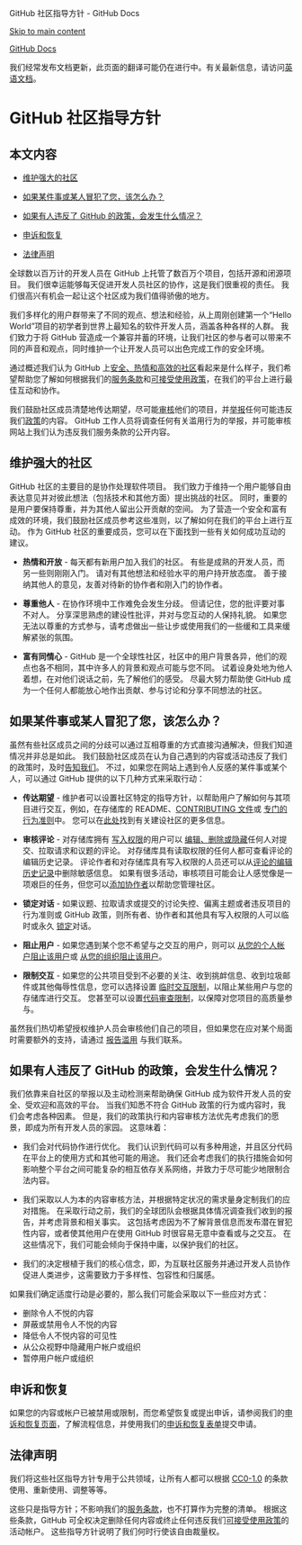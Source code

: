 GitHub 社区指导方针 - GitHub Docs

[Skip to main content](#main-content)

[](/zh)[GitHub Docs](/zh)

我们经常发布文档更新，此页面的翻译可能仍在进行中。有关最新信息，请访问[英语文档](/en)。

GitHub 社区指导方针
==========

本文内容
----------

* [维护强大的社区](#maintaining-a-strong-community)

* [如果某件事或某人冒犯了您，该怎么办？](#what-if-something-or-someone-offends-you)

* [如果有人违反了 GitHub 的政策，会发生什么情况？](#what-happens-if-someone-violates-githubs-policies)

* [申诉和恢复](#appeal-and-reinstatement)

* [法律声明](#legal-notices)

全球数以百万计的开发人员在 GitHub 上托管了数百万个项目，包括开源和闭源项目。 我们很幸运能够每天促进开发人员社区的协作，这是我们很重视的责任。 我们很高兴有机会一起让这个社区成为我们值得骄傲的地方。

我们多样化的用户群带来了不同的观点、想法和经验，从上周刚创建第一个“Hello World”项目的初学者到世界上最知名的软件开发人员，涵盖各种各样的人群。 我们致力于将 GitHub 营造成一个兼容并蓄的环境，让我们社区的参与者可以带来不同的声音和观点，同时维护一个让开发人员可以出色完成工作的安全环境。

通过概述我们认为 GitHub 上[安全、热情和高效的社区](https://opensource.guide/building-community/)看起来是什么样子，我们希望帮助您了解如何根据我们的[服务条款](/zh/github/site-policy/github-terms-of-service)和[可接受使用政策](/zh/github/site-policy/github-acceptable-use-policies)，在我们的平台上进行最佳互动和协作。

我们鼓励社区成员清楚地传达期望，尽可能[审核](#what-if-something-or-someone-offends-you)他们的项目，并[举报](https://github.com/contact/report-abuse)任何可能违反我们[政策](/zh/github/site-policy/github-terms-of-service)的内容。 GitHub 工作人员将调查任何有关滥用行为的举报，并可能审核网站上我们认为违反我们服务条款的公开内容。

[](#maintaining-a-strong-community)维护强大的社区
----------

GitHub 社区的主要目的是协作处理软件项目。 我们致力于维持一个用户能够自由表达意见并对彼此想法（包括技术和其他方面）提出挑战的社区。 同时，重要的是用户要保持尊重，并为其他人留出公开贡献的空间。 为了营造一个安全和富有成效的环境，我们鼓励社区成员参考这些准则，以了解如何在我们的平台上进行互动。 作为 GitHub 社区的重要成员，您可以在下面找到一些有关如何成功互动的建议。

* **热情和开放** - 每天都有新用户加入我们的社区。 有些是成熟的开发人员，而另一些则刚刚入门。 请对有其他想法和经验水平的用户持开放态度。 善于接纳其他人的意见，友善对待新的协作者和刚入门的协作者。

* **尊重他人** - 在协作环境中工作难免会发生分歧。 但请记住，您的批评要对事不对人。 分享深思熟虑的建设性批评，并对与您互动的人保持礼貌。 如果您无法以尊重的方式参与，请考虑做出一些让步或使用我们的一些缓和工具来缓解紧张的氛围。

* **富有同情心** - GitHub 是一个全球性社区，社区中的用户背景各异，他们的观点也各不相同，其中许多人的背景和观点可能与您不同。 试着设身处地为他人着想，在对他们说话之前，先了解他们的感受。 尽最大努力帮助使 GitHub 成为一个任何人都能放心地作出贡献、参与讨论和分享不同想法的社区。

[](#what-if-something-or-someone-offends-you)如果某件事或某人冒犯了您，该怎么办？
----------

虽然有些社区成员之间的分歧可以通过互相尊重的方式直接沟通解决，但我们知道情况并非总是如此。 我们鼓励社区成员在认为自己遇到的内容或活动违反了我们的政策时，及时[告知我们](https://support.github.com/contact/report-abuse?category=report-abuse&report=other&report_type=unspecified)。 不过，如果您在网站上遇到令人反感的某件事或某个人，可以通过 GitHub 提供的以下几种方式来采取行动：

* **传达期望** - 维护者可以设置社区特定的指导方针，以帮助用户了解如何与其项目进行交互，例如，在存储库的 README、[CONTRIBUTING 文件](/zh/articles/setting-guidelines-for-repository-contributors)或 [专门的行为准则](/zh/articles/adding-a-code-of-conduct-to-your-project)中。 您可以在[此处](/zh/communities)找到有关建设社区的更多信息。

* **审核评论** - 对存储库拥有 [写入权限](/zh/articles/repository-permission-levels-for-an-organization)的用户可以 [编辑、删除或隐藏](/zh/communities/moderating-comments-and-conversations/managing-disruptive-comments)任何人对提交、拉取请求和议题的评论。 对存储库具有读取权限的任何人都可查看评论的编辑历史记录。 评论作者和对存储库具有写入权限的人员还可以从[评论的编辑历史记录](/zh/communities/moderating-comments-and-conversations/tracking-changes-in-a-comment)中删除敏感信息。 如果有很多活动，审核项目可能会让人感觉像是一项艰巨的任务，但您可以[添加协作者](/zh/account-and-profile/setting-up-and-managing-your-personal-account-on-github/managing-personal-account-settings/permission-levels-for-a-personal-account-repository#collaborator-access-for-a-repository-owned-by-a-personal-account)以帮助您管理社区。

* **锁定对话** - 如果议题、拉取请求或提交的讨论失控、偏离主题或者违反项目的行为准则或 GitHub 政策，则所有者、协作者和其他具有写入权限的人可以临时或永久 [锁定](/zh/articles/locking-conversations)对话。

* **阻止用户** - 如果您遇到某个您不希望与之交互的用户，则可以 [从您的个人帐户阻止该用户](/zh/articles/blocking-a-user-from-your-personal-account)或 [从您的组织阻止该用户](/zh/articles/blocking-a-user-from-your-organization)。

* **限制交互** - 如果您的公共项目受到不必要的关注、收到挑衅信息、收到垃圾邮件或其他侮辱性信息，您可以选择设置 [临时交互限制](/zh/communities/moderating-comments-and-conversations/limiting-interactions-in-your-repository)，以阻止某些用户与您的存储库进行交互。 您甚至可以设置[代码审查限制](https://github.blog/2021-11-01-github-keeps-getting-better-for-open-source-maintainers/#preventing-drive-by-pull-request-approvals-and-requested-changes)，以保障对您项目的高质量参与。

虽然我们热切希望授权维护人员会审核他们自己的项目，但如果您在应对某个局面时需要额外的支持，请通过 [报告滥用](https://github.com/contact/report-abuse) 与我们联系。

[](#what-happens-if-someone-violates-githubs-policies)如果有人违反了 GitHub 的政策，会发生什么情况？
----------

我们依靠来自社区的举报以及主动检测来帮助确保 GitHub 成为软件开发人员的安全、受欢迎和高效的平台。 当我们知悉不符合 GitHub 政策的行为或内容时，我们会考虑各种因素。 但是，我们的政策执行和内容审核方法优先考虑我们的愿景，即成为所有开发人员的家园。 这意味着：

* 我们会对代码协作进行优化。 我们认识到代码可以有多种用途，并且区分代码在平台上的使用方式和其他可能的用途。 我们还会考虑我们的执行措施会如何影响整个平台之间可能复杂的相互依存关系网络，并致力于尽可能少地限制合法内容。

* 我们采取以人为本的内容审核方法，并根据特定状况的需求量身定制我们的应对措施。 在采取行动之前，我们的全球团队会根据具体情况调查我们收到的报告，并考虑背景和相关事实。 这包括考虑因为不了解背景信息而发布潜在冒犯性内容，或者使其他用户在使用 GitHub 时很容易无意中查看或与之交互。 在这些情况下，我们可能会倾向于保持中庸，以保护我们的社区。

* 我们的决定根植于我们的核心信念，即，为互联社区服务并通过开发人员协作促进人类进步，这需要致力于多样性、包容性和归属感。

如果我们确定适度行动是必要的，那么我们可能会采取以下一些应对方式：

* 删除令人不悦的内容
* 屏蔽或禁用令人不悦的内容
* 降低令人不悦内容的可见性
* 从公众视野中隐藏用户帐户或组织
* 暂停用户帐户或组织

[](#appeal-and-reinstatement)申诉和恢复
----------

如果您的内容或帐户已被禁用或限制，而您希望恢复或提出申诉，请参阅我们的[申诉和恢复页面](/zh/site-policy/acceptable-use-policies/github-appeal-and-reinstatement)，了解流程信息，并使用我们的[申诉和恢复表单](https://support.github.com/contact/reinstatement)提交申请。

[](#legal-notices)法律声明
----------

我们将这些社区指导方针专用于公共领域，让所有人都可以根据 [CC0-1.0](https://creativecommons.org/publicdomain/zero/1.0/) 的条款使用、重新使用、调整等等。

这些只是指导方针；不影响我们的[服务条款](/zh/articles/github-terms-of-service)，也不打算作为完整的清单。 根据这些条款，GitHub 可全权决定删除任何内容或终止任何违反我们[可接受使用政策](/zh/articles/github-acceptable-use-policies)的活动帐户。 这些指导方针说明了我们何时行使该自由裁量权。
